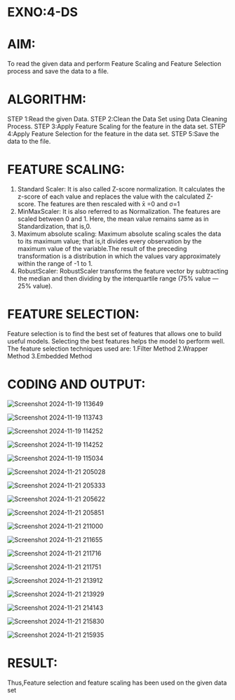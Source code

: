 # EXNO:4-DS
# AIM:
To read the given data and perform Feature Scaling and Feature Selection process and save the
data to a file.

# ALGORITHM:
STEP 1:Read the given Data.
STEP 2:Clean the Data Set using Data Cleaning Process.
STEP 3:Apply Feature Scaling for the feature in the data set.
STEP 4:Apply Feature Selection for the feature in the data set.
STEP 5:Save the data to the file.

# FEATURE SCALING:
1. Standard Scaler: It is also called Z-score normalization. It calculates the z-score of each value and replaces the value with the calculated Z-score. The features are then rescaled with x̄ =0 and σ=1
2. MinMaxScaler: It is also referred to as Normalization. The features are scaled between 0 and 1. Here, the mean value remains same as in Standardization, that is,0.
3. Maximum absolute scaling: Maximum absolute scaling scales the data to its maximum value; that is,it divides every observation by the maximum value of the variable.The result of the preceding transformation is a distribution in which the values vary approximately within the range of -1 to 1.
4. RobustScaler: RobustScaler transforms the feature vector by subtracting the median and then dividing by the interquartile range (75% value — 25% value).

# FEATURE SELECTION:
Feature selection is to find the best set of features that allows one to build useful models. Selecting the best features helps the model to perform well.
The feature selection techniques used are:
1.Filter Method
2.Wrapper Method
3.Embedded Method

# CODING AND OUTPUT:


![Screenshot 2024-11-19 113649](https://github.com/user-attachments/assets/e7917995-d79a-4758-aedd-c6bfa66d8f30)

![Screenshot 2024-11-19 113743](https://github.com/user-attachments/assets/d7a73e57-f7b4-4ddd-bbd5-e990eb138378)

![Screenshot 2024-11-19 114252](https://github.com/user-attachments/assets/8336b152-bc75-4eaa-9686-3a4fe2cb5685)

![Screenshot 2024-11-19 114252](https://github.com/user-attachments/assets/a3baac71-6c44-489b-a487-762594bb4f2b)

![Screenshot 2024-11-19 115034](https://github.com/user-attachments/assets/1938f060-765e-48c9-a302-ea6910674aec)

![Screenshot 2024-11-21 205028](https://github.com/user-attachments/assets/7a1fe42c-cb2b-4038-97d9-9d333df0a2cf)

![Screenshot 2024-11-21 205333](https://github.com/user-attachments/assets/33dda357-150a-4bc6-aff6-ae094a8a21a5)

![Screenshot 2024-11-21 205622](https://github.com/user-attachments/assets/0b54006b-51bc-4b6f-8513-389ac5d18951)

![Screenshot 2024-11-21 205851](https://github.com/user-attachments/assets/d57fb9ce-3414-46d3-90f5-afb50579961f)

![Screenshot 2024-11-21 211000](https://github.com/user-attachments/assets/b0a35e8e-e927-4fe9-97cc-eb11a01e2369)

![Screenshot 2024-11-21 211655](https://github.com/user-attachments/assets/8264388d-9cb3-43fe-b779-abe71947a279)

![Screenshot 2024-11-21 211716](https://github.com/user-attachments/assets/4e84500e-7911-4cc9-b4e7-9ed5d5855818)

![Screenshot 2024-11-21 211751](https://github.com/user-attachments/assets/8bc85494-6a1a-490d-8dcd-cead7d700624)

![Screenshot 2024-11-21 213912](https://github.com/user-attachments/assets/5721fdf2-09f7-4431-bba4-9a54e6683cd7)

![Screenshot 2024-11-21 213929](https://github.com/user-attachments/assets/dc8ca3dc-68d9-4300-9d53-4fa18ffa7d81)

![Screenshot 2024-11-21 214143](https://github.com/user-attachments/assets/5bd81af9-42b0-437c-824a-153da5d70d9b)

![Screenshot 2024-11-21 215830](https://github.com/user-attachments/assets/2768e1da-a8b9-4c70-b4ef-9a50f3d5ed56)

![Screenshot 2024-11-21 215935](https://github.com/user-attachments/assets/9afb7c8a-97d8-490b-974c-b1a0a5504aa8)



# RESULT:
Thus,Feature selection and feature scaling has been used on the given data set

